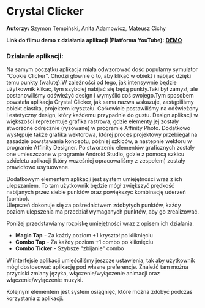 # Crystal Clicker

<strong>Autorzy:</strong> Szymon Tempiński, Anita Adamowicz, Mateusz Cichy 

<strong>Link do filmu demo z działania aplikacji (Platforma YouTube):</strong> **[DEMO](https://www.youtube.com/watch?v=wnJYj7qfIbA)**<br>

<strong><h3>Działanie aplikacji:</h3></strong>
Na samym początku aplikacja miała odwzorować dość popularny symulator "Cookie Clicker". Chodzi głównie o to, aby klikać w obiekt i nabijać dzięki temu punkty (walutę).W zależności od tego, jak intensywnie będzie użytkownik klikać, tym szybciej nabijać się będą punkty.Taki był zamysł, ale postanowiliśmy odświeżyć design i wymyślić coś swojego.Tym sposobem powstała aplikacja Crystal Clicker, jak sama nazwa wskazuje, zastąpiliśmy obiekt ciastka, projektem kryształu. Całkowicie postawiliśmy na odświeżony i estetyczny design, który każdemu przypadnie do gustu. Design aplikacji w większości reprezentuje grafika rastrowa, gdzie elementy jej zostały stworzone odręcznie (rysowane) w programie Affinity Photo.
Dodatkowo występuje także grafika wektorowa, której proces projektowy przebiegał na zasadzie powstawania konceptu, później szkiców, a następnie wektoru w programie Affinity Designer. Po stworzeniu elementów graficznych zostały one umieszczone w programie Android Studio, gdzie z pomocą szkicu szkieletu aplikacji (który wcześniej opracowaliśmy z zespołem) zostały prawidłowo usytuowane.

Dodatkowym elementem aplikacji jest system umiejętności wraz z ich ulepszaniem. 
To tam użytkownik będzie mógł zwiększyć prędkość nabijanych przez siebie punktów oraz powiększyć kombinację uderzeń (combo).<br>
Ulepszeń dokonuje się za pośrednictwem zdobytych punktów, każdy poziom ulepszenia ma przedział wymaganych punktów, aby go zrealizować.

Poniżej przedstawiamy rozpiskę umiejętności wraz z opisem ich działania.<br>

<ul>
<strong><li>Magic Tap</strong> - Za każdy poziom +1 kryształ po kliknięciu</li>
<strong><li>Combo Tap</strong> - Za każdy poziom +1 combo po kliknięciu</li>
<strong><li>Combo Ticker</strong> - Szybsze "zbijanie" combo</li>
</ul>

W interfejsie aplikacji umieściliśmy jeszcze ustawienia, tak aby użytkownik mógł dostosować aplikację pod własne preferencje.
Znaleźć tam można przyciski zmiany języka, włączenie/wyłączenie animacji oraz włączenie/wyłączenie muzyki.<br>

Kolejnym elementem jest system osiągnięć, które można zdobyć podczas korzystania z aplikacji.<br>












